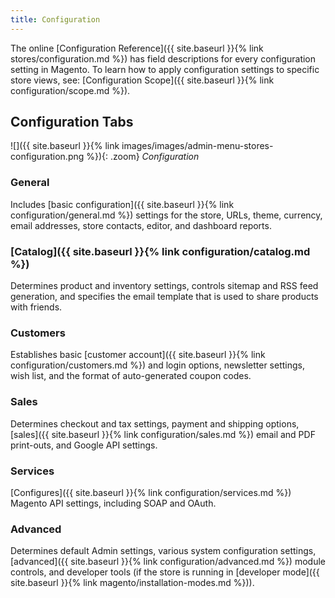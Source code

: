 ```yaml
---
title: Configuration
---
```


The online [Configuration Reference]({{ site.baseurl }}{% link stores/configuration.md %}) has field descriptions for every configuration setting in Magento. To learn how to apply configuration settings to specific store views, see: [Configuration Scope]({{ site.baseurl }}{% link configuration/scope.md %}).

## Configuration Tabs

![]({{ site.baseurl }}{% link images/images/admin-menu-stores-configuration.png %}){: .zoom}
*Configuration*

### General

Includes [basic configuration]({{ site.baseurl }}{% link configuration/general.md %}) settings for the store, URLs, theme, currency, email addresses, store contacts, editor, and dashboard reports.

### [Catalog]({{ site.baseurl }}{% link configuration/catalog.md %})

Determines product and inventory settings, controls sitemap and RSS feed generation, and specifies the email template that is used to share products with friends.

### Customers

Establishes basic [customer account]({{ site.baseurl }}{% link configuration/customers.md %}) and login options, newsletter settings, wish list, and the format of auto-generated coupon codes.

### Sales

Determines checkout and tax settings, payment and shipping options, [sales]({{ site.baseurl }}{% link configuration/sales.md %}) email and PDF print-outs, and Google API settings.

### Services

[Configures]({{ site.baseurl }}{% link configuration/services.md %}) Magento API settings, including SOAP and OAuth.

### Advanced

Determines default Admin settings, various system configuration settings, [advanced]({{ site.baseurl }}{% link configuration/advanced.md %}) module controls, and developer tools (if the store is running in [developer mode]({{ site.baseurl }}{% link magento/installation-modes.md %})).
